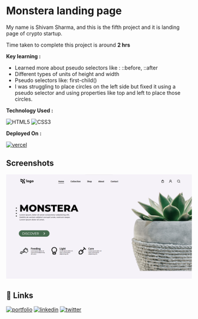 
# Monstera landing page

My name is Shivam Sharma, and this is the fifth project and it is landing page of crypto startup.


 Time taken to complete this project is around **2 hrs**

**Key learning :** 

- Learned more about pseudo selectors like : ::before, ::after
- Different types of units of height and width
- Pseudo selectors like: first-child()
- I was struggling to place circles on the left side but fixed it using a pseudo selector and using properties like top and left to place those circles.


**Technology Used :**

![HTML5](https://img.shields.io/badge/html5-%23E34F26.svg?style=for-the-badge&logo=html5&logoColor=white)
![CSS3](https://img.shields.io/badge/css3-%231572B6.svg?style=for-the-badge&logo=css3&logoColor=white)


**Deployed On :** 

[![vercel](https://img.shields.io/badge/vercel-%23000000.svg?style=for-the-badge&logo=vercel&logoColor=white)](https://fsjs-project-6.vercel.app/)




## Screenshots


![App Screenshot](./6.png)


## 🔗 Links

[![portfolio](https://img.shields.io/badge/my_portfolio-000?style=for-the-badge&logo=ko-fi&logoColor=white)](https://katherineoelsner.com/)
[![linkedin](https://img.shields.io/badge/linkedin-0A66C2?style=for-the-badge&logo=linkedin&logoColor=white)](https://www.linkedin.com/in/emshivam/)
[![twitter](https://img.shields.io/badge/twitter-1DA1F2?style=for-the-badge&logo=twitter&logoColor=white)](https://twitter.com/_sharmashivam)

